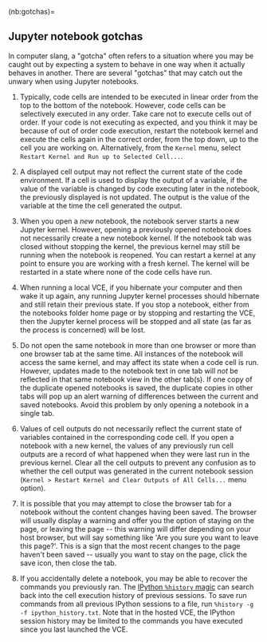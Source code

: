 (nb:gotchas)=
## Jupyter notebook gotchas

In computer slang, a "gotcha" often refers to a situation where you may be caught out by expecting a system to behave in one way when it actually behaves in another. There are several "gotchas" that may catch out the unwary when using Jupyter notebooks.

1. Typically, code cells are intended to be executed in linear order from the top to the bottom of the notebook. However, code cells can be selectively executed in any order. Take care not to execute cells out of order. If your code is not executing as expected, and you think it may be because of out of order code execution, restart the notebook kernel and execute the cells again in the correct order, from the top down, up to the cell you are working on. Alternatively, from the `Kernel` menu, select `Restart Kernel and Run up to Selected Cell...`.

2. A displayed cell output may not reflect the current state of the code environment. If a cell is used to display the output of a variable, if the value of the variable is changed by code executing later in the notebook, the previously displayed is not updated. The output is the value of the variable at the time the cell generated the output.

3. When you open a *new* notebook, the notebook server starts a new Jupyter kernel. However, opening a previously opened notebook does not necessarily create a new notebook kernel. If the notebook tab was closed without stopping the kernel, the previous kernel may still be running when the notebook is reopened. You can restart a kernel at any point to ensure you are working with a fresh kernel. The kernel will be restarted in a state where none of the code cells have run.

4. When running a local VCE, if you hibernate your computer and then wake it up again, any running Jupyter kernel processes should hibernate and still retain their previous state. If you stop a notebook, either from the notebooks folder home page or by stopping and restarting the VCE, then the Jupyter kernel process will be stopped and all state (as far as the process is concerned) will be lost.

5. Do not open the same notebook in more than one browser or more than one browser tab at the same time. All instances of the notebook will access the same kernel, and may affect its state when a code cell is run. However, updates made to the notebook text in one tab will *not* be reflected in that same notebook view in the other tab(s). If one copy of the duplicate opened notebooks is saved, the duplicate copies in other tabs will pop up an alert warning of differences between the current and saved notebooks. Avoid this problem by only opening a notebook in a single tab.

6. Values of cell outputs do not necessarily reflect the current state of variables contained in the corresponding code cell. If you open a notebook with a new kernel, the values of any previously run cell outputs are a record of what happened when they were last run in the previous kernel. Clear all the cell outputs to prevent any confusion as to whether the cell output was generated in the current notebook session (`Kernel > Restart Kernel and Clear Outputs of All Cells...` menu option).

7. It is possible that you may attempt to close the browser tab for a  notebook without the content changes having been saved. The browser will usually display a warning and offer you the option of staying on the page, or leaving the page -- this warning will differ depending on your host browser, but will say something like 'Are you sure you want to leave this page?'. This is a sign that the most recent changes to the page haven't been saved -- usually you want to stay on the page, click the save icon, then close the tab.

8. If you accidentally delete a notebook, you may be able to recover the commands you previously ran. The [IPython `%history` magic](https://ipython.readthedocs.io/en/stable/interactive/magics.html#magic-history) can search back into the cell execution history of previous sessions. To save run commands from all previous IPython sessions to a file, run `%history -g -f ipython_history.txt`. Note that in the hosted VCE, the IPython session history may be limited to the commands you have executed since you last launched the VCE.
